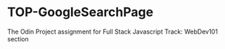 # TOP-GoogleSearchPage
The Odin Project assignment for Full Stack Javascript Track: WebDev101 section
